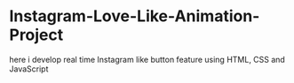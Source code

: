# Instagram-Love-Like-Animation-Project

here i develop real time Instagram like button feature using HTML, CSS and JavaScript
